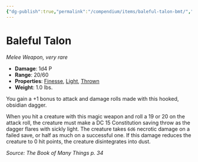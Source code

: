 ```yaml
---
{"dg-publish":true,"permalink":"/compendium/items/baleful-talon-bmt/","tags":["compendium/src/5e/bmt","item/property/finesse","item/property/light","item/property/thrown","item/rarity/very-rare","item/weapon/simple/melee"]}
---
```


# Baleful Talon
*Melee Weapon, very rare*  

- **Damage**: 1d4 P
- **Range**: 20/60
- **Properties**: [Finesse](rules/item-properties.md#Finesse), [Light](rules/item-properties.md#Light), [Thrown](rules/item-properties.md#Thrown)
- **Weight**: 1.0 lbs.

You gain a +1 bonus to attack and damage rolls made with this hooked, obsidian dagger.

When you hit a creature with this magic weapon and roll a 19 or 20 on the attack roll, the creature must make a DC 15 Constitution saving throw as the dagger flares with sickly light. The creature takes `6d6` necrotic damage on a failed save, or half as much on a successful one. If this damage reduces the creature to 0 hit points, the creature disintegrates into dust.

*Source: The Book of Many Things p. 34*